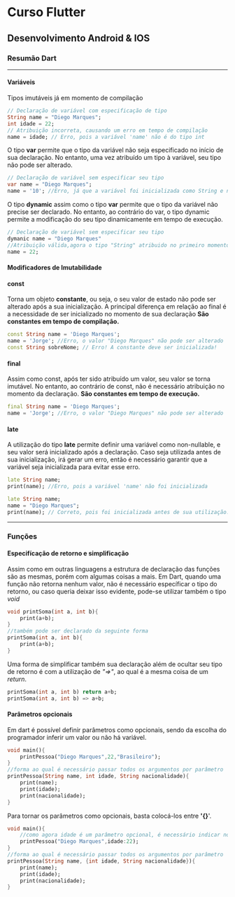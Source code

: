 # Curso Flutter 
## Desenvolvimento Android & IOS

### Resumão Dart
***
#### Variáveis

Tipos imutáveis já em momento de compilação
```dart
// Declaração de variável com especificação de tipo
String name = "Diego Marques";
int idade = 22;
// Atribuição incorreta, causando um erro em tempo de compilação
name = idade; // Erro, pois a variável 'name' não é do tipo int
```
O tipo **var** permite que o tipo da variável não seja especificado no início de sua declaração. No entanto, uma vez atribuído um tipo à variável, seu tipo não pode ser alterado.
```dart
// Declaração de variável sem especificar seu tipo
var name = "Diego Marques";
name = '10'; //Erro, já que a variável foi inicializada como String e não int
```
O tipo **dynamic** assim como o tipo **var** permite que o tipo da variável não precise ser declarado. No entanto, ao contrário do var, o tipo dynamic permite a modificação do seu tipo dinamicamente em tempo de execução.

```dart
// Declaração de variável sem especificar seu tipo
dymanic name = "Diego Marques"
//Atribuição válida,agora o tipo "String" atribuido no primeiro momento passa a ser "int";
name = 22;
```


#### Modificadores de Imutabilidade
#### const
Torna um objeto **constante**, ou seja, o seu valor de estado não pode ser alterado após a sua inicialização. A principal diferença em relação ao final é a necessidade de ser inicializado no momento de sua declaração **São constantes em tempo de compilação.**
```dart
const String name = 'Diego Marques';
name = 'Jorge'; //Erro, o valor "Diego Marques" não pode ser alterado
const String sobreNome; // Erro! A constante deve ser inicializada!

```
#### final
Assim como const, após ter sido atribuído um valor, seu valor se torna imutável. No entanto, ao contrário de const, não é necessário atribuição no momento da declaração. **São constantes em tempo de execução.**
```dart
final String name = 'Diego Marques';
name = 'Jorge'; //Erro, o valor "Diego Marques" não pode ser alterado
```

#### late
A utilização do tipo **late** permite definir uma variável como non-nullable, e seu valor será inicializado após a declaração. Caso seja utilizada antes de sua inicialização, irá gerar um erro, então é necessário garantir que a variável seja inicializada para evitar esse erro.

```dart
late String name;
print(name); //Erro, pois a variável 'name' não foi inicializada

late String name;
name = "Diego Marques";
print(name); // Correto, pois foi inicializada antes de sua utilização.
```
***
### Funções
#### Especifícação de retorno e simplificação
Assim como em outras linguagens a estrutura de declaração das funções são as mesmas, porém com algumas coisas a mais. Em Dart, quando uma função não retorna nenhum valor, não é necessário específicar o tipo do retorno, ou caso queria deixar isso evidente, pode-se utilizar também o tipo _void_

```dart
void printSoma(int a, int b){
    print(a+b);
}
//também pode ser declarado da seguinte forma
printSoma(int a, int b){
    print(a+b);
}
```
Uma forma de simplificar também sua declaração além de ocultar seu tipo de retorno é com a utilização de *"=>"*, ao qual é a mesma coisa de um *return*.

```dart
printSoma(int a, int b) return a+b;
printSoma(int a, int b) => a+b;
```
#### Parâmetros opcionais
Em dart é possível definir parâmetros como opcionais, sendo da escolha do programador inferir um valor ou não há variável. 

```dart
void main(){
    printPessoa("Diego Marques",22,"Brasileiro");
}
//forma ao qual é necessário passar todos os argumentos por parâmetro
printPessoa(String name, int idade, String nacionalidade){
    print(name);
    print(idade);
    print(nacionalidade);
}
```
Para tornar os parâmetros como opcionais, basta colocá-los entre **'{}**'.
```dart
void main(){
    //como agora idade é um parâmetro opcional, é necessário indicar no momento da atribuição a função qual variável deseja inferir.
    printPessoa("Diego Marques",idade:22);
}
//forma ao qual é necessário passar todos os argumentos por parâmetro
printPessoa(String name, {int idade, String nacionalidade}){
    print(name);
    print(idade);
    print(nacionalidade);
}
```